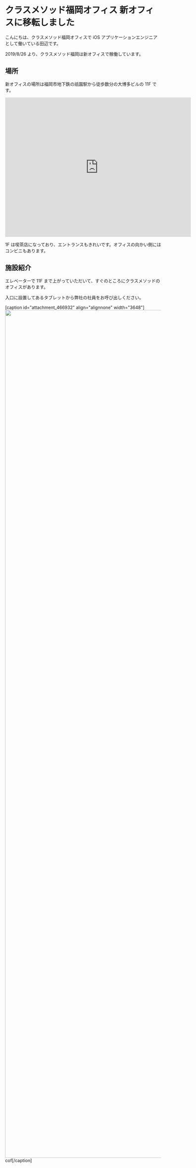 # クラスメソッド福岡オフィス 新オフィスに移転しました

こんにちは、クラスメソッド福岡オフィスで iOS アプリケーションエンジニアとして働いている田辺です。

2019/8/26 より、クラスメソッド福岡は新オフィスで稼働しています。

## 場所

新オフィスの場所は福岡市地下鉄の祇園駅から徒歩数分の大博多ビルの 11F です。

<iframe src="https://www.google.com/maps/embed?pb=!1m14!1m8!1m3!1d13293.962239085347!2d130.4155838!3d33.5925741!3m2!1i1024!2i768!4f13.1!3m3!1m2!1s0x0%3A0x42a1a039af2dc8d9!2z5aSn5Y2a5aSa44OT44Or!5e0!3m2!1sja!2sjp!4v1566796546636!5m2!1sja!2sjp" width="600" height="450" frameborder="0" style="border:0;" allowfullscreen=""></iframe>

1F は喫茶店になっており、エントランスもきれいです。オフィスの向かい側にはコンビニもあります。

## 施設紹介

エレベーターで 11F まで上がっていただいて、すぐのところにクラスメソッドのオフィスがあります。

入口に設置してあるタブレットから弊社の社員をお呼び出しください。

[caption id="attachment_466932" align="alignnone" width="3648"]<img src="https://cdn-ssl-devio-img.classmethod.jp/wp-content/uploads/2019/08/IMG_20190826_091135.jpg" alt="" width="3648" height="2736" class="size-full wp-image-466932" /> cof[/caption]
